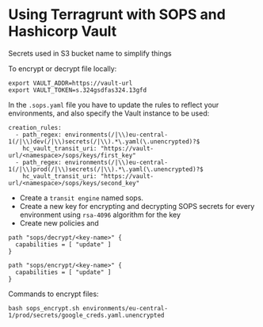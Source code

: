 # Using Terragrunt with SOPS and Hashicorp Vault

Secrets used in S3 bucket name to simplify things

To encrypt or decrypt file locally:
```
export VAULT_ADDR=https://vault-url
export VAULT_TOKEN=s.324gsdfas324.13gfd
```

In the `.sops.yaml` file you have to update the rules to reflect your environments, and also specify the Vault instance to be used:

```
creation_rules:
  - path_regex: environments(/|\\)eu-central-1(/|\\)dev(/|\\)secrets(/|\\).*\.yaml(\.unencrypted)?$
    hc_vault_transit_uri: "https://vault-url/<namespace>/sops/keys/first_key"
  - path_regex: environments(/|\\)eu-central-1(/|\\)prod(/|\\)secrets(/|\\).*\.yaml(\.unencrypted)?$
    hc_vault_transit_uri: "https://vault-url/<namespace>/sops/keys/second_key"
```
- Create a `transit engine` named sops.
- Create a new key for encrypting and decrypting SOPS secrets for every environment using `rsa-4096` algorithm for the key
- Create new policies and 
``` hcl
path "sops/decrypt/<key-name>" {
  capabilities = [ "update" ]
}
```
``` hcl
path "sops/encrypt/<key-name>" {
  capabilities = [ "update" ]
}
```

Commands to encrypt files:
```
bash sops_encrypt.sh environments/eu-central-1/prod/secrets/google_creds.yaml.unencrypted
```